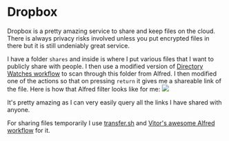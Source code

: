 # Dropbox
Dropbox is a pretty amazing service to share and keep files on the cloud. There is always privacy risks involved unless you put encrypted files in there but it is still undeniably great service.

I have a folder `shares` and inside is where I put various files that I want to publicly share with people. I then use a modified version of [Directory Watches workflow](https://github.com/nikitavoloboev/small-workflows/blob/master/augmentations/Directory%20watches.alfredworkflow?raw=true) to scan through this folder from Alfred. I then modified one of the actions so that on pressing `return` it gives me a shareable link of the file. Here is how that Alfred filter looks like for me:
![](https://i.imgur.com/ipbEhil.png)

It's pretty amazing as I can very easily query all the links I have shared with anyone.

For sharing files temporarily I use [transfer.sh](https://transfer.sh) and [Vitor's awesome Alfred workflow](https://www.alfredforum.com/topic/5233-uploadfile-%E2%80%94-upload-files-and-directories-for-easy-sharing/) for it.
